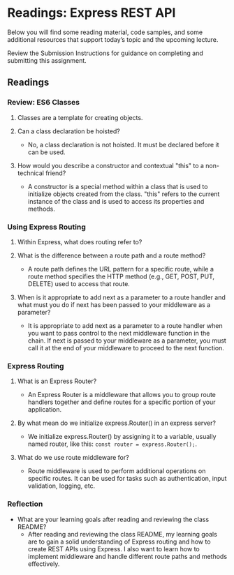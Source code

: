 # Readings: Express REST API 

Below you will find some reading material, code samples, and some additional resources that support today’s topic and the upcoming lecture.

Review the Submission Instructions for guidance on completing and submitting this assignment.

## Readings

### Review: ES6 Classes

1. Classes are a template for creating objects.

2. Can a class declaration be hoisted?
   - No, a class declaration is not hoisted. It must be declared before it can be used.

3. How would you describe a constructor and contextual "this" to a non-technical friend?
   - A constructor is a special method within a class that is used to initialize objects created from the class. "this" refers to the current instance of the class and is used to access its properties and methods.

### Using Express Routing

1. Within Express, what does routing refer to?

2. What is the difference between a route path and a route method?
   - A route path defines the URL pattern for a specific route, while a route method specifies the HTTP method (e.g., GET, POST, PUT, DELETE) used to access that route.

3. When is it appropriate to add next as a parameter to a route handler and what must you do if next has been passed to your middleware as a parameter?
   - It is appropriate to add next as a parameter to a route handler when you want to pass control to the next middleware function in the chain. If next is passed to your middleware as a parameter, you must call it at the end of your middleware to proceed to the next function.

### Express Routing

1. What is an Express Router?
   - An Express Router is a middleware that allows you to group route handlers together and define routes for a specific portion of your application.

2. By what mean do we initialize express.Router() in an express server?
   - We initialize express.Router() by assigning it to a variable, usually named router, like this: `const router = express.Router();`.

3. What do we use route middleware for?
   - Route middleware is used to perform additional operations on specific routes. It can be used for tasks such as authentication, input validation, logging, etc.

### Reflection

- What are your learning goals after reading and reviewing the class README?
  - After reading and reviewing the class README, my learning goals are to gain a solid understanding of Express routing and how to create REST APIs using Express. I also want to learn how to implement middleware and handle different route paths and methods effectively.
